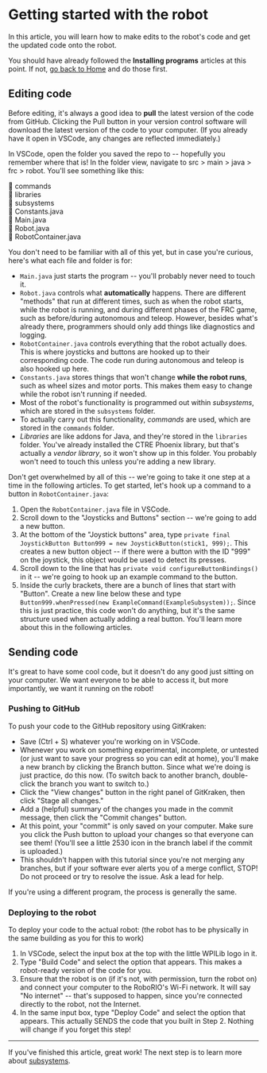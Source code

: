 # Getting started with the robot

In this article, you will learn how to make edits to the robot's code and get the updated code onto the robot.

You should have already followed the **Installing programs** articles at this point. If not, [go back to Home](https://github.com/Team2530/Documentation/wiki) and do those first.

## Editing code

Before editing, it's always a good idea to **pull** the latest version of the code from GitHub. Clicking the Pull button in your version control software will download the latest version of the code to your computer. (If you already have it open in VSCode, any changes are reflected immediately.)

In VSCode, open the folder you saved the repo to -- hopefully you remember where that is! In the folder view, navigate to src > main > java > frc > robot. You'll see something like this:

📁 commands  
📁 libraries  
📁 subsystems  
📄 Constants.java  
📄 Main.java  
📄 Robot.java  
📄 RobotContainer.java

You don't need to be familiar with all of this yet, but in case you're curious, here's what each file and folder is for:
* `Main.java` just starts the program -- you'll probably never need to touch it.
* `Robot.java` controls what **automatically** happens. There are different "methods" that run at different times, such as when the robot starts, while the robot is running, and during different phases of the FRC game, such as before/during autonomous and teleop. However, besides what's already there, programmers should only add things like diagnostics and logging.
* `RobotContainer.java` controls everything that the robot actually does. This is where joysticks and buttons are hooked up to their corresponding code. The code run during autonomous and teleop is also hooked up here.
* `Constants.java` stores things that won't change **while the robot runs**, such as wheel sizes and motor ports. This makes them easy to change while the robot isn't running if needed.
* Most of the robot's functionality is programmed out within _subsystems_, which are stored in the `subsystems` folder.
* To actually carry out this functionality, _commands_ are used, which are stored in the `commands` folder.
* _Libraries_ are like addons for Java, and they're stored in the `libraries` folder. You've already installed the CTRE Phoenix library, but that's actually a _vendor library_, so it won't show up in this folder. You probably won't need to touch this unless you're adding a new library.

Don't get overwhelmed by all of this -- we're going to take it one step at a time in the following articles. To get started, let's hook up a command to a button in `RobotContainer.java`:
1. Open the `RobotContainer.java` file in VSCode.
2. Scroll down to the "Joysticks and Buttons" section -- we're going to add a new button.
3. At the bottom of the "Joystick buttons" area, type `private final JoystickButton Button999 = new JoystickButton(stick1, 999);`. This creates a new button object -- if there were a button with the ID "999" on the joystick, this object would be used to detect its presses.
4. Scroll down to the line that has `private void configureButtonBindings()` in it -- we're going to hook up an example command to the button.
5. Inside the curly brackets, there are a bunch of lines that start with "Button". Create a new line below these and type `Button999.whenPressed(new ExampleCommand(ExampleSubsystem));`. Since this is just practice, this code won't do anything, but it's the same structure used when actually adding a real button. You'll learn more about this in the following articles.

## Sending code
It's great to have some cool code, but it doesn't do any good just sitting on your computer. We want everyone to be able to access it, but more importantly, we want it running on the robot!

### Pushing to GitHub
To push your code to the GitHub repository using GitKraken:
- Save (Ctrl + S) whatever you're working on in VSCode.
- Whenever you work on something experimental, incomplete, or untested (or just want to save your progress so you can edit at home), you'll make a new branch by clicking the Branch button. Since what we're doing is just practice, do this now. (To switch back to another branch, double-click the branch you want to switch to.)
- Click the "View changes" button in the right panel of GitKraken, then click "Stage all changes."
- Add a (helpful) summary of the changes you made in the commit message, then click the "Commit changes" button.
- At this point, your "commit" is only saved on your computer. Make sure you click the Push button to upload your changes so that everyone can see them! (You'll see a little 2530 icon in the branch label if the commit is uploaded.)
- This shouldn't happen with this tutorial since you're not merging any branches, but if your software ever alerts you of a merge conflict, STOP! Do not proceed or try to resolve the issue. Ask a lead for help.

If you're using a different program, the process is generally the same.

### Deploying to the robot
To deploy your code to the actual robot: (the robot has to be physically in the same building as you for this to work)
1. In VSCode, select the input box at the top with the little WPILib logo in it.
2. Type "Build Code" and select the option that appears. This makes a robot-ready version of the code for you.
3. Ensure that the robot is on (if it's not, with permission, turn the robot on) and connect your computer to the RoboRIO's Wi-Fi network. It will say "No internet" -- that's supposed to happen, since you're connected directly to the robot, not the Internet.
4. In the same input box, type "Deploy Code" and select the option that appears. This actually SENDS the code that you built in Step 2. Nothing will change if you forget this step!

***

If you've finished this article, great work! The next step is to learn more about [subsystems](https://github.com/Team2530/Documentation/wiki/Subsystems).
